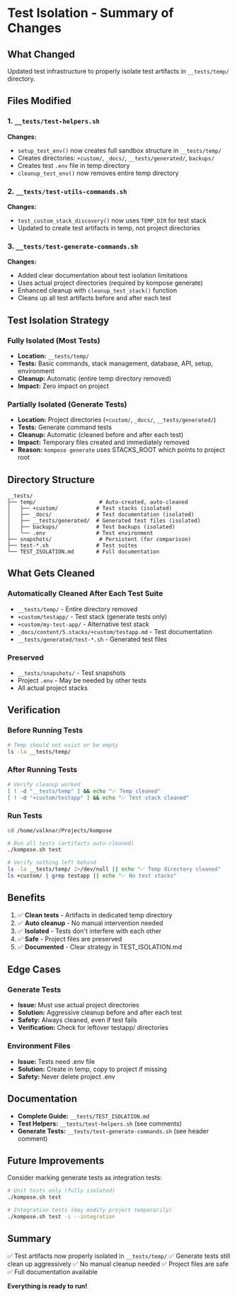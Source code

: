 # Test Isolation - Summary of Changes

## What Changed

Updated test infrastructure to properly isolate test artifacts in `__tests/temp/` directory.

## Files Modified

### 1. `__tests/test-helpers.sh`

**Changes:**
- `setup_test_env()` now creates full sandbox structure in `__tests/temp/`
- Creates directories: `+custom/`, `_docs/`, `__tests/generated/`, `backups/`
- Creates test `.env` file in temp directory
- `cleanup_test_env()` now removes entire temp directory

### 2. `__tests/test-utils-commands.sh`

**Changes:**
- `test_custom_stack_discovery()` now uses `TEMP_DIR` for test stack
- Updated to create test artifacts in temp, not project directories

### 3. `__tests/test-generate-commands.sh`

**Changes:**
- Added clear documentation about test isolation limitations
- Uses actual project directories (required by kompose generate)
- Enhanced cleanup with `cleanup_test_stack()` function
- Cleans up all test artifacts before and after each test

## Test Isolation Strategy

### Fully Isolated (Most Tests)
- **Location:** `__tests/temp/`
- **Tests:** Basic commands, stack management, database, API, setup, environment
- **Cleanup:** Automatic (entire temp directory removed)
- **Impact:** Zero impact on project

### Partially Isolated (Generate Tests)
- **Location:** Project directories (`+custom/`, `_docs/`, `__tests/generated/`)
- **Tests:** Generate command tests
- **Cleanup:** Automatic (cleaned before and after each test)
- **Impact:** Temporary files created and immediately removed
- **Reason:** `kompose generate` uses STACKS_ROOT which points to project root

## Directory Structure

```
__tests/
├── temp/                    # Auto-created, auto-cleaned
│   ├── +custom/            # Test stacks (isolated)
│   ├── _docs/              # Test documentation (isolated)
│   ├── __tests/generated/  # Generated test files (isolated)
│   ├── backups/            # Test backups (isolated)
│   └── .env                # Test environment
├── snapshots/               # Persistent (for comparison)
├── test-*.sh               # Test suites
└── TEST_ISOLATION.md       # Full documentation
```

## What Gets Cleaned

### Automatically Cleaned After Each Test Suite
- `__tests/temp/` - Entire directory removed
- `+custom/testapp/` - Test stack (generate tests only)
- `+custom/my-test-app/` - Alternative test stack
- `_docs/content/5.stacks/+custom/testapp.md` - Test documentation
- `__tests/generated/test-*.sh` - Generated test files

### Preserved
- `__tests/snapshots/` - Test snapshots
- Project `.env` - May be needed by other tests
- All actual project stacks

## Verification

### Before Running Tests
```bash
# Temp should not exist or be empty
ls -la __tests/temp/
```

### After Running Tests
```bash
# Verify cleanup worked
[ ! -d "__tests/temp" ] && echo "✅ Temp cleaned"
[ ! -d "+custom/testapp" ] && echo "✅ Test stack cleaned"
```

### Run Tests
```bash
cd /home/valknar/Projects/kompose

# Run all tests (artifacts auto-cleaned)
./kompose.sh test

# Verify nothing left behind
ls -la __tests/temp/ 2>/dev/null || echo "✅ Temp directory cleaned"
ls +custom/ | grep testapp || echo "✅ No test stacks"
```

## Benefits

1. ✅ **Clean tests** - Artifacts in dedicated temp directory
2. ✅ **Auto cleanup** - No manual intervention needed
3. ✅ **Isolated** - Tests don't interfere with each other
4. ✅ **Safe** - Project files are preserved
5. ✅ **Documented** - Clear strategy in TEST_ISOLATION.md

## Edge Cases

### Generate Tests
- **Issue:** Must use actual project directories
- **Solution:** Aggressive cleanup before and after each test
- **Safety:** Always cleaned, even if test fails
- **Verification:** Check for leftover testapp/ directories

### Environment Files
- **Issue:** Tests need .env file
- **Solution:** Create in temp, copy to project if missing
- **Safety:** Never delete project .env

## Documentation

- **Complete Guide:** `__tests/TEST_ISOLATION.md`
- **Test Helpers:** `__tests/test-helpers.sh` (see comments)
- **Generate Tests:** `__tests/test-generate-commands.sh` (see header comment)

## Future Improvements

Consider marking generate tests as integration tests:
```bash
# Unit tests only (fully isolated)
./kompose.sh test

# Integration tests (may modify project temporarily)
./kompose.sh test -i --integration
```

## Summary

✅ Test artifacts now properly isolated in `__tests/temp/`
✅ Generate tests still clean up aggressively
✅ No manual cleanup needed
✅ Project files are safe
✅ Full documentation available

**Everything is ready to run!**

